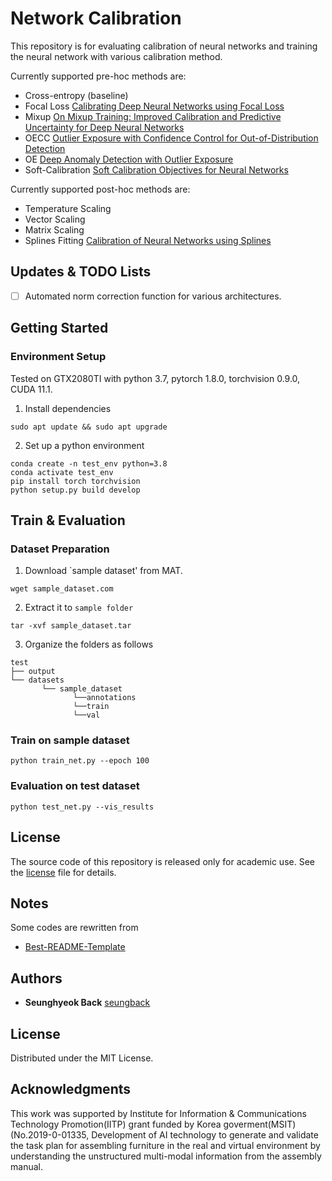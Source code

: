 # Network Calibration
This repository is for evaluating calibration of neural networks and training the neural network with various calibration method.

Currently supported pre-hoc methods are:
- Cross-entropy (baseline)
- Focal Loss [Calibrating Deep Neural Networks using Focal Loss](https://proceedings.neurips.cc/paper/2020/file/aeb7b30ef1d024a76f21a1d40e30c302-Paper.pdf)
- Mixup [On Mixup Training: Improved Calibration and Predictive Uncertainty for Deep Neural Networks](https://arxiv.org/abs/1905.11001)
- OECC [Outlier Exposure with Confidence Control for Out-of-Distribution Detection](https://arxiv.org/abs/1906.03509)
- OE [Deep Anomaly Detection with Outlier Exposure](https://arxiv.org/abs/1812.04606)
- Soft-Calibration [Soft Calibration Objectives for Neural Networks](https://arxiv.org/abs/2108.00106)

Currently supported post-hoc methods are:
- Temperature Scaling
- Vector Scaling
- Matrix Scaling
- Splines Fitting [Calibration of Neural Networks using Splines](https://arxiv.org/abs/2006.12800)

## Updates & TODO Lists
- [ ] Automated norm correction function for various architectures.

## Getting Started

### Environment Setup

Tested on GTX2080TI with python 3.7, pytorch 1.8.0, torchvision 0.9.0, CUDA 11.1.

1. Install dependencies
```
sudo apt update && sudo apt upgrade
```

2. Set up a python environment
```
conda create -n test_env python=3.8
conda activate test_env
pip install torch torchvision
python setup.py build develop
```

## Train & Evaluation

### Dataset Preparation
1. Download `sample dataset' from MAT.
```
wget sample_dataset.com
```

2. Extract it to `sample folder`
```
tar -xvf sample_dataset.tar
```

3. Organize the folders as follows
```
test
├── output
└── datasets
       └── sample_dataset
              └──annotations
              └──train
              └──val       
```
### Train on sample dataset
```
python train_net.py --epoch 100
```

### Evaluation on test dataset
```
python test_net.py --vis_results
```

## License

The source code of this repository is released only for academic use. See the [license](./LICENSE.md) file for details.

## Notes

Some codes are rewritten from
- [Best-README-Template](https://github.com/othneildrew/Best-README-Template/edit/master/BLANK_README.md)


## Authors
- **Seunghyeok Back** [seungback](https://github.com/SeungBack)

## License
Distributed under the MIT License.

## Acknowledgments
This work was supported by Institute for Information & Communications Technology Promotion(IITP) grant funded by Korea goverment(MSIT) (No.2019-0-01335, Development of AI technology to generate and validate the task plan for assembling furniture in the real and virtual environment by understanding the unstructured multi-modal information from the assembly manual.
